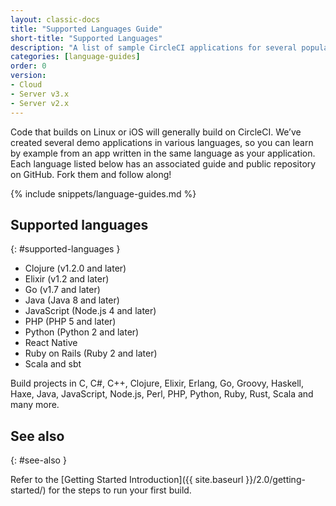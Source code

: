 ```yaml
---
layout: classic-docs
title: "Supported Languages Guide"
short-title: "Supported Languages"
description: "A list of sample CircleCI applications for several popular languages"
categories: [language-guides]
order: 0
version:
- Cloud
- Server v3.x
- Server v2.x
---
```


Code that builds on Linux or iOS will generally build on CircleCI. We’ve created several demo applications in various languages, so you can learn by example from an app written in the same language as your application. Each language listed below has an associated guide and public repository on GitHub. Fork them and follow along!

{% include snippets/language-guides.md %}

## Supported languages
{: #supported-languages }
- Clojure (v1.2.0 and later)
- Elixir (v1.2 and later)
- Go (v1.7 and later)
- Java (Java 8 and later)
- JavaScript (Node.js 4 and later)
- PHP (PHP 5 and later)
- Python (Python 2 and later)
- React Native
- Ruby on Rails (Ruby 2 and later)
- Scala and sbt

Build projects in C, C#, C++, Clojure, Elixir, Erlang, Go, Groovy, Haskell, Haxe, Java, JavaScript, Node.js, Perl, PHP, Python, Ruby, Rust, Scala and many more.

## See also
{: #see-also }

Refer to the [Getting Started Introduction]({{ site.baseurl }}/2.0/getting-started/) for the steps to run your first build.
